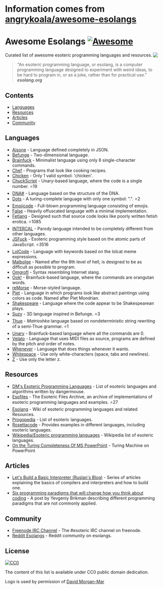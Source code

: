 # Information comes from [angrykoala/awesome-esolangs](https://github.com/angrykoala/awesome-esolangs)
# Awesome Esolangs [![Awesome](https://cdn.rawgit.com/sindresorhus/awesome/d7305f38d29fed78fa85652e3a63e154dd8e8829/media/badge.svg)](https://github.com/sindresorhus/awesome)

<img src="logo_piet.png" align="right">

Curated list of awesome esoteric programming languages and resources.

> "An esoteric programming language, or esolang, is a computer programming language designed to experiment with weird ideas, to be hard to program in, or as a joke, rather than for practical use."   
***esolang.org***

## Contents
* [Languages](#languages)
* [Resources](#resources)
* [Articles](#articles)
* [Community](#community)


## Languages

* [Ajsone](https://www.quaxio.com/ajsone) - Language defined completely in JSON.
* [Befunge](https://esolangs.org/wiki/Befunge) - Two-dimensional language.
* [Brainfuck](https://esolangs.org/wiki/Brainfuck) - Minimalist language using only 8 single-character commands.
* [Chef](http://www.dangermouse.net/esoteric/chef.html) - Programs that look like cooking recipes.
* [Chicken](http://torso.me/chicken) - Only 1 valid symbol: 'chicken'.
* [ChuckScript](https://github.com/angrykoala/chuckscript) - Unary-based language, where the code is a single number. :star:19
* [DNA#](https://esolangs.org/wiki/DNA-Sharp) - Language based on the structure of the DNA.
* [Dots](https://github.com/josconno/dots) - A turing-complete language with only one symbol: ".". :star:2
* [Emojicode](http://www.emojicode.org) - Full-blown programming language consisting of emojis.
* [False](http://strlen.com/false-language) - Heavily offuscated language with a minimal implementation.
* [Fetlang](https://github.com/Property404/fetlang) - Designed such that source code looks like poorly written fetish erotica. :star:1085
* [INTERCAL](http://www.catb.org/~esr/intercal/) - Parody language intended to be completely different from other languages.
* [JSFuck](https://github.com/aemkei/jsfuck) - Esoteric programming style based on the atomic parts of JavaScript. :star:3516
* [LolCode](http://lolcode.org) - Language with keywords based on the lolcat meme expressions.
* [Malbolge](http://www.lscheffer.com/malbolge.shtml) - Named after the 8th level of hell, is designed to be as difficult as possible to program.
* [Omgrofl](https://esolangs.org/wiki/Omgrofl) - Syntax resembling Internet slang.
* [Ook!](http://www.dangermouse.net/esoteric/ook.html) - Brainfuck-based language, where the commands are orangutan words.
* [reMorse](http://esolangs.org/wiki/reMorse) - Morse-styled language.
* [Piet](http://www.dangermouse.net/esoteric/piet.html) -  Language in which programs look like abstract paintings using colors as code. Named after Piet Mondrian.
* [Shakespeare](http://shakespearelang.sourceforge.net) - Language where the code appear to be Shakespearean plays.
* [Suzy](https://github.com/gvx/suzy) - 3D language inspired in Befunge. :star:3
* [Thue](https://github.com/jcolag/Thue) - _Matrioshka_ language based on nondeterministic string rewriting of a semi-Thue grammar. :star:1
* [Unary](https://esolangs.org/wiki/Unary) - Brainfuck-based language where all the commands are 0.
* [Velato](http://velato.net) - Language that uses MIDI files as source, programs are defined by the pitch and order of notes.
* [Whenever](http://www.dangermouse.net/esoteric/whenever.html) - Language that does things whenever it wants.
* [Whitespace](http://web.archive.org/web/20150623025348/http://compsoc.dur.ac.uk/whitespace) - Use only white-characters (space, tabs and newlines).
* [Z](https://esolangs.org/wiki/Z) - Use only the letter z.

## Resources

* [DM's Esoteric Programming Languages](http://www.dangermouse.net/esoteric) - List of esoteric languages and algorithms written by dangermouse. 
* [Esofiles](https://github.com/graue/esofiles) - The Esoteric Files Archive, an archive of implementations of esoteric programming languages and examples. :star:27
* [Esolang](https://esolangs.org) - Wiki of esoteric programming languages and related Resources.
* [Progopedia](http://progopedia.com/paradigm/esoteric) - List of esoteric languages.
* [Rosettacode](http://rosettacode.org/wiki/Rosetta_Code) - Provides examples in different languages, including esoteric languages.
* [Wikipedia/Esoteric programming languages](https://en.wikipedia.org/wiki/Esoteric_programming_language) - Wikipedia list of esoteric languages.
* [On the Turing Completeness Of MS PowerPoint](http://www.andrew.cmu.edu/user/twildenh/PowerPointTM/Paper.pdf) - Turing Machine on PowerPoint

## Articles

* [Let's Build a Basic Interpreter (Ruslan's Blog)](https://ruslanspivak.com/lsbasi-part1) - Series of articles explaining the basics of compilers and interpreters and how to build one.
* [Six programming paradigms that will change how you think about coding](http://www.ybrikman.com/writing/2014/04/09/six-programming-paradigms-that-will) - A post by Yevgeniy Brikman describing different programming paradigms that are not commonly applied.

## Community

* [Freenode IRC Channel](http://webchat.freenode.net/?channels=esoteric&uio=d4) - The #esoteric IRC channel on freenode.
* [Reddit Esolangs](https://www.reddit.com/r/esolangs) - Reddit community on esolangs.

## License

[![CC0](http://mirrors.creativecommons.org/presskit/buttons/88x31/svg/cc-zero.svg)](https://creativecommons.org/publicdomain/zero/1.0)

The content of this list is available under CC0 public domain dedication.

Logo is used by permission of [David Morgan-Mar](http://www.dangermouse.net/esoteric/piet/samples.html)




